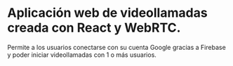 # Aplicación web de videollamadas creada con React y WebRTC.
Permite a los usuarios conectarse con su cuenta Google gracias a Firebase y poder iniciar videollamadas con 1 o más usuarios.
